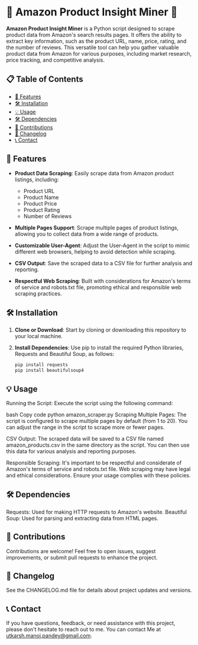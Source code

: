 # 🛒 Amazon Product Insight Miner 🌟

**Amazon Product Insight Miner** is a Python script designed to scrape product data from Amazon's search results pages. It offers the ability to extract key information, such as the product URL, name, price, rating, and the number of reviews. This versatile tool can help you gather valuable product data from Amazon for various purposes, including market research, price tracking, and competitive analysis.

## 📋 Table of Contents
- [🚀 Features](#-features)
- [🛠️ Installation](#-installation)
- [💡 Usage](#-usage)
- [🛠️ Dependencies](#-dependencies)
- [👥 Contributions](#-contributions)
- [📃 Changelog](#-changelog)
- [📞 Contact](#-contact)

## 🚀 Features

- **Product Data Scraping**: Easily scrape data from Amazon product listings, including:
  - Product URL
  - Product Name
  - Product Price
  - Product Rating
  - Number of Reviews

- **Multiple Pages Support**: Scrape multiple pages of product listings, allowing you to collect data from a wide range of products.

- **Customizable User-Agent**: Adjust the User-Agent in the script to mimic different web browsers, helping to avoid detection while scraping.

- **CSV Output**: Save the scraped data to a CSV file for further analysis and reporting.

- **Respectful Web Scraping**: Built with considerations for Amazon's terms of service and robots.txt file, promoting ethical and responsible web scraping practices.

## 🛠️ Installation

1. **Clone or Download**: Start by cloning or downloading this repository to your local machine.

2. **Install Dependencies**: Use pip to install the required Python libraries, Requests and Beautiful Soup, as follows:

   ```bash
   pip install requests
   pip install beautifulsoup4

## 💡 Usage
Running the Script: Execute the script using the following command:

bash
Copy code
python amazon_scraper.py
Scraping Multiple Pages: The script is configured to scrape multiple pages by default (from 1 to 20). You can adjust the range in the script to scrape more or fewer pages.

CSV Output: The scraped data will be saved to a CSV file named amazon_products.csv in the same directory as the script. You can then use this data for various analysis and reporting purposes.

Responsible Scraping: It's important to be respectful and considerate of Amazon's terms of service and robots.txt file. Web scraping may have legal and ethical considerations. Ensure your usage complies with these policies.

## 🛠️ Dependencies
Requests: Used for making HTTP requests to Amazon's website.
Beautiful Soup: Used for parsing and extracting data from HTML pages.

## 👥 Contributions
Contributions are welcome! Feel free to open issues, suggest improvements, or submit pull requests to enhance the project.

## 📃 Changelog
See the CHANGELOG.md file for details about project updates and versions.

## 📞 Contact
If you have questions, feedback, or need assistance with this project, please don't hesitate to reach out to me. You can contact Me at utkarsh.manoj.pandey@gmail.com.
